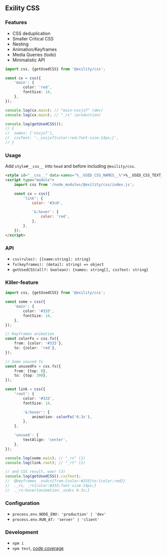 Exility CSS
-----------


### Features

 - CSS deduplication
 - Smaller Critical CSS
 - Nesting
 - Animation/Keyframes
 - Media Queries (todo)
 - Minimalistic API


```ts
import css, {getUsedCSS} from '@exility/css';

const cx = css({
	'main': {
		color: 'red',
		fontSize: 14,
	},
});

console.log(cx.main); // "main-nssjx7" (dev)
console.log(cx.main); // "_rs" (production)

console.log(getUsedCSS());
// {
// 	names: ['nssjx7'],
// 	cssText: '._nssjx7{color:red;font-size:14px;}',
// }
```


### Usage
Add `style#__css__` into `head` and before including `@exility/css`.

```html
<style id="__css__" data-names="%__USED_CSS_NAMES__%">%__USED_CSS_TEXT__%</style>
<script type="module">
	import css from '/node_modules/@exility/css/index.js';

	const cx = css({
		'link': {
			color: '#3c0',

			'&:hover': {
				color: 'red',
			},
		},
	});
</script>
```


### API

 - `css(rules): {[name:string]: string}`
 - `fx(keyframes): (detail: string) => object`
 - `getUsedCSS(all?: boolean): {names: string[], cssText: string}`


### Killer-feature

```ts
import css, {getUsedCSS} from '@exility/css';

const some = css({
	'main': {
		color: '#333',
		fontSize: 14,
	},
});

// Keyframes animation
const colorFx = css.fx({
	from: {color: '#333'},
	to: {color: 'red'},
});

// Some unused fx
const unusedFx = css.fx({
	from: {top: 0},
	to: {top: 300},
});

const link = css({
	'root': {
		color: '#333',
		fontSize: 14,

		'&:hover': {
			animation: colorFx('0.3s'),
		},
	},

	'unused': {
		textAlign: 'center',
	},
});

console.log(some.main); // "_rs" (1)
console.log(link.root); // "_rt" (2)

// and CSS result, wow! (3)
console.log(getUsedCSS().cssText);
//  @keyframes _xsdcv{from:{color:#333}to:{color:red}}
//  ._rs, _rt{color:#333;font-size:14px;}
//  ._rs:hover{animation:_xsdcv 0.3s;}
```


### Configuration

 - `process.env.NODE_ENV: 'production' | 'dev'`
 - `process.env.RUN_AT: 'server' | 'client'`


### Development

 - `npm i`
 - `npm test`, [code coverage](./coverage/lcov-report/index.html)
